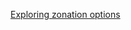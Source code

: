 [Exploring zonation options](https://robynfsj.github.io/phd-ioannina-long-record/exploring-zonation-options.html)

